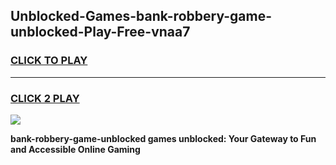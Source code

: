 
## Unblocked-Games-bank-robbery-game-unblocked-Play-Free-vnaa7
<h3>
<a href="https://premium76.site?title=bank-robbery-game-unblocked&ref=17A">CLICK TO PLAY</a></h3>
<hr>

<h3>
<a href="https://premium76.site?title=bank-robbery-game-unblocked&ref=17A">CLICK 2 PLAY</a>
  
</h3>

<a href="https://premium76.site?title=bank-robbery-game-unblocked&ref=17A"><img src="https://clearcache.store/games.png"></a>


**bank-robbery-game-unblocked games unblocked: Your Gateway to Fun and Accessible Online Gaming**
